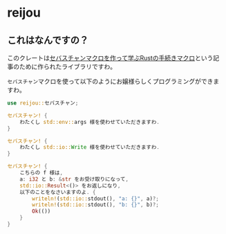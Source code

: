 # reijou

## これはなんですの？

このクレートは[セバスチャンマクロを作って学ぶRustの手続きマクロ](https://zenn.dev/kazatsuyu/articles/33e130563b87b1)という記事のために作られたライブラリですわ。

`セバスチャン`マクロを使って以下のようにお嬢様らしくプログラミングができますわ。

```rust
use reijou::セバスチャン;

セバスチャン! {
    わたくし std::env::args 様を使わせていただきますわ.
}

セバスチャン! {
    わたくし std::io::Write 様を使わせていただきますわ.
}

セバスチャン! {
    こちらの f 様は,
    a: i32 と b: &str をお受け取りになって,
    std::io::Result<()> をお返しになり,
    以下のことをなさいますのよ. {
        writeln!(std::io::stdout(), "a: {}", a)?;
        writeln!(std::io::stdout(), "b: {}", b)?;
        Ok(())
    }
}
```

